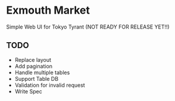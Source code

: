 # Exmouth Market

Simple Web UI for Tokyo Tyrant (NOT READY FOR RELEASE YET!!)

## TODO
- Replace layout
- Add pagination
- Handle multiple tables
- Support Table DB
- Validation for invalid request
- Write Spec
